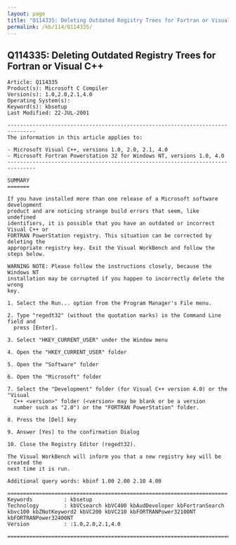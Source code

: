 ```yaml
---
layout: page
title: "Q114335: Deleting Outdated Registry Trees for Fortran or Visual C++"
permalink: /kb/114/Q114335/
---
```


## Q114335: Deleting Outdated Registry Trees for Fortran or Visual C++

	Article: Q114335
	Product(s): Microsoft C Compiler
	Version(s): 1.0,2.0,2.1,4.0
	Operating System(s): 
	Keyword(s): kbsetup
	Last Modified: 22-JUL-2001
	
	-------------------------------------------------------------------------------
	The information in this article applies to:
	
	- Microsoft Visual C++, versions 1.0, 2.0, 2.1, 4.0 
	- Microsoft Fortran Powerstation 32 for Windows NT, versions 1.0, 4.0 
	-------------------------------------------------------------------------------
	
	SUMMARY
	=======
	
	If you have installed more than one release of a Microsoft software development
	product and are noticing strange build errors that seem, like undefined
	identifiers, it is possible that you have an outdated or incorrect Visual C++ or
	FORTRAN PowerStation registry. This situation can be corrected by deleting the
	appropriate registry key. Exit the Visual WorkBench and follow the steps below.
	
	WARNING NOTE: Please follow the instructions closely, because the Windows NT
	installation may be corrupted if you happen to incorrectly delete the wrong
	key.
	
	1. Select the Run... option from the Program Manager's File menu.
	
	2. Type "regedt32" (without the quotation marks) in the Command Line field and
	  press [Enter].
	
	3. Select "HKEY_CURRENT_USER" under the Window menu
	
	4. Open the "HKEY_CURRENT_USER" folder
	
	5. Open the "Software" folder
	
	6. Open the "Microsoft" folder
	
	7. Select the "Development" folder (for Visual C++ version 4.0) or the "Visual
	  C++ <version>" folder (<version> may be blank or be a version
	  number such as "2.0") or the "FORTRAN PowerStation" folder.
	
	8. Press the [Del] key
	
	9. Answer [Yes] to the confirmation Dialog
	
	10. Close the Registry Editor (regedt32).
	
	The Visual WorkBench will inform you that a new registry key will be created the
	next time it is run.
	
	Additional query words: kbinf 1.00 2.00 2.10 4.00
	
	======================================================================
	Keywords          : kbsetup 
	Technology        : kbVCsearch kbVC400 kbAudDeveloper kbFortranSearch kbvc100 kbZNotKeyword2 kbVC200 kbVC210 kbFORTRANPower32100NT kbFORTRANPower32400NT
	Version           : :1.0,2.0,2.1,4.0
	
	=============================================================================
	
